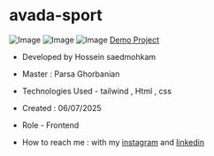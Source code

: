 # avada-sport
![Image](https://github.com/user-attachments/assets/fcf69ac9-0c5f-429a-b3d0-222f868e7b8e)
![Image](https://github.com/user-attachments/assets/d8f460ff-0cb6-4771-bdc3-64a90b65628a)
![Image](https://github.com/user-attachments/assets/60f24a0a-673b-46d5-b3d5-78009dee03aa)
[Demo Project](https://hosseinsaedmohkam.github.io/avada-sport/)

- Developed by Hossein saedmohkam

- Master : Parsa Ghorbanian 

- Technologies Used - tailwind , Html , css  

- Created : 06/07/2025

- Role - Frontend

- How to reach me : with my [instagram](https://www.instagram.com/Hossein_saedmohkam.dev) and [linkedin](https://www.linkedin.com/in/Hossein-saedmohkam)
